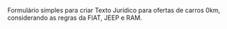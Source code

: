 Formulário simples para criar Texto Jurídico para ofertas de carros 0km, considerando as regras da FIAT, JEEP e RAM.
